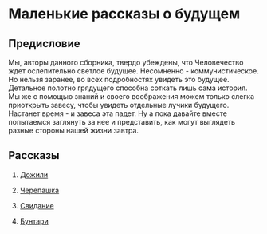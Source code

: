 Маленькие рассказы о будущем
============================

## Предисловие

Мы, авторы данного сборника, твердо убеждены, что Человечество ждет ослепительно светлое будущее. Несомненно - коммунистическое. Но нельзя заранее, во всех подробностях увидеть это будущее. Детальное полотно грядущего способна соткать лишь сама история. Мы же с помощью знаний и своего воображения можем только слегка приоткрыть завесу, чтобы увидеть отдельные лучики будущего. Настанет время - и завеса эта падет. Ну а пока давайте вместе попытаемся заглянуть за нее и представить, как могут выглядеть разные стороны нашей жизни завтра.

## Рассказы

1. [Дожили](Дожили.md)

2. [Черепашка](Черепашка.md)

3. [Свидание](Свидание.md)

10. [Бунтари](Бунтари.md)
